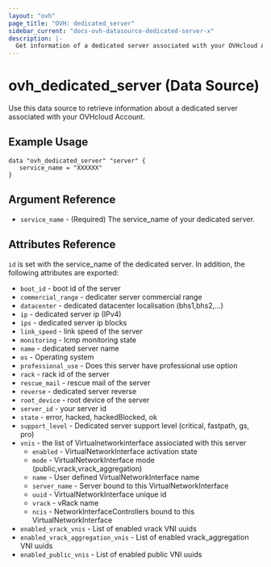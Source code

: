 ```yaml
---
layout: "ovh"
page_title: "OVH: dedicated_server"
sidebar_current: "docs-ovh-datasource-dedicated-server-x"
description: |-
  Get information of a dedicated server associated with your OVHcloud Account.
---
```


# ovh_dedicated_server (Data Source)

Use this data source to retrieve information about a dedicated server associated with your OVHcloud Account.

## Example Usage

```hcl
data "ovh_dedicated_server" "server" {
   service_name = "XXXXXX"
}
```

## Argument Reference

* `service_name` - (Required) The service_name of your dedicated server.

## Attributes Reference

`id` is set with the service_name of the dedicated server.
In addition, the following attributes are exported:

* `boot_id` - boot id of the server
* `commercial_range` - dedicater server commercial range
* `datacenter` - dedicated datacenter localisation (bhs1,bhs2,...)
* `ip` - dedicated server ip (IPv4)
* `ips` - dedicated server ip blocks
* `link_speed` - link speed of the server
* `monitoring` - Icmp monitoring state
* `name` - dedicated server name
* `os` - Operating system
* `professional_use` - Does this server have professional use option
* `rack` - rack id of the server
* `rescue_mail` - rescue mail of the server
* `reverse` - dedicated server reverse
* `root_device` - root device of the server
* `server_id` - your server id
* `state` - error, hacked, hackedBlocked, ok
* `support_level` - Dedicated server support level (critical, fastpath, gs, pro)
* `vnis` - the list of Virtualnetworkinterface assiociated with this server
  * `enabled` - VirtualNetworkInterface activation state
  * `mode` - VirtualNetworkInterface mode (public,vrack,vrack_aggregation)
  * `name` - User defined VirtualNetworkInterface name
  * `server_name` - Server bound to this VirtualNetworkInterface
  * `uuid` - VirtualNetworkInterface unique id
  * `vrack` - vRack name
  * `ncis` - NetworkInterfaceControllers bound to this VirtualNetworkInterface
* `enabled_vrack_vnis` - List of enabled vrack VNI uuids
* `enabled_vrack_aggregation_vnis` - List of enabled vrack_aggregation VNI uuids
* `enabled_public_vnis` - List of enabled public VNI uuids
